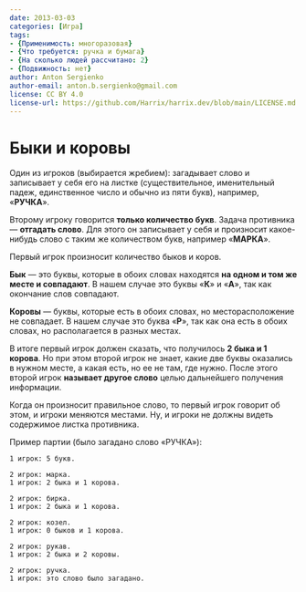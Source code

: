 ```yaml
---
date: 2013-03-03
categories: [Игра]
tags:
- {Применимость: многоразовая}
- {Что требуется: ручка и бумага}
- {На сколько людей рассчитано: 2}
- {Подвижность: нет}
author: Anton Sergienko
author-email: anton.b.sergienko@gmail.com
license: CC BY 4.0
license-url: https://github.com/Harrix/harrix.dev/blob/main/LICENSE.md
---
```


# Быки и коровы

Один из игроков (выбирается жребием): загадывает слово и записывает у себя его на листке (существительное, именительный падеж, единственное число и обычно из пяти букв), например, «**РУЧКА**».

Второму игроку говорится **только количество букв**. Задача противника — **отгадать слово**. Для этого он записывает у себя и произносит какое-нибудь слово с таким же количеством букв, например «**МАРКА**».

Первый игрок произносит количество быков и коров.

**Бык** — это буквы, которые в обоих словах находятся **на одном и том же месте и совпадают**. В нашем случае это буквы «**К**» и «**А**», так как окончание слов совпадают.

**Коровы** — буквы, которые есть в обоих словах, но месторасположение не совпадает. В нашем случае это буква «**Р**», так как она есть в обоих словах, но располагается в разных местах.

В итоге первый игрок должен сказать, что получилось **2 быка и 1 корова**. Но при этом второй игрок не знает, какие две буквы оказались в нужном месте, а какая есть, но ее не там, где нужно. После этого второй игрок **называет другое слово** целью дальнейшего получения информации.

Когда он произносит правильное слово, то первый игрок говорит об этом, и игроки меняются местами. Ну, и игроки не должны видеть содержимое листка противника.

Пример партии (было загадано слово «РУЧКА»):

```text
1 игрок: 5 букв.

2 игрок: марка.
1 игрок: 2 быка и 1 корова.

2 игрок: бирка.
1 игрок: 2 быка и 1 корова.

2 игрок: козел.
1 игрок: 0 быков и 1 корова.

2 игрок: рукав.
1 игрок: 2 быка и 2 коровы.

2 игрок: ручка.
1 игрок: это слово было загадано.
```
